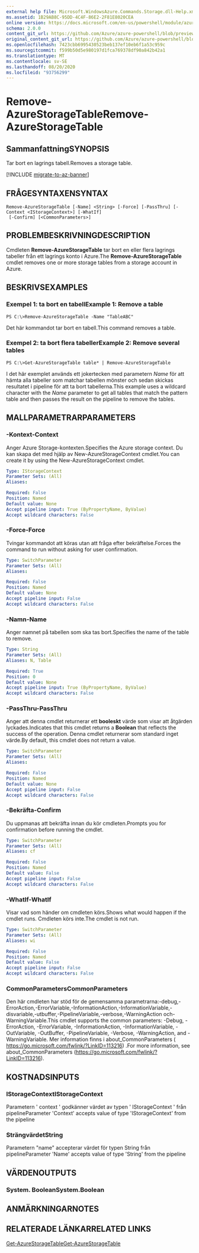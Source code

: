 ```yaml
---
external help file: Microsoft.WindowsAzure.Commands.Storage.dll-Help.xml
ms.assetid: 1B29AB8C-95DD-4C4F-86E2-2F81E8020CEA
online version: https://docs.microsoft.com/en-us/powershell/module/azure.storage/remove-azurestoragetable
schema: 2.0.0
content_git_url: https://github.com/Azure/azure-powershell/blob/preview/src/Storage/Commands.Storage/help/Remove-AzureStorageTable.md
original_content_git_url: https://github.com/Azure/azure-powershell/blob/preview/src/Storage/Commands.Storage/help/Remove-AzureStorageTable.md
ms.openlocfilehash: 7423cbb6995430523beb137ef10eb6f1a53c959c
ms.sourcegitcommit: f599b50d5e980197d1fca769378df90a842b42a1
ms.translationtype: MT
ms.contentlocale: sv-SE
ms.lasthandoff: 08/20/2020
ms.locfileid: "93756299"
---
```

# <span data-ttu-id="d16a9-101">Remove-AzureStorageTable</span><span class="sxs-lookup"><span data-stu-id="d16a9-101">Remove-AzureStorageTable</span></span>

## <span data-ttu-id="d16a9-102">Sammanfattning</span><span class="sxs-lookup"><span data-stu-id="d16a9-102">SYNOPSIS</span></span>
<span data-ttu-id="d16a9-103">Tar bort en lagrings tabell.</span><span class="sxs-lookup"><span data-stu-id="d16a9-103">Removes a storage table.</span></span>

[!INCLUDE [migrate-to-az-banner](../../includes/migrate-to-az-banner.md)]

## <span data-ttu-id="d16a9-104">FRÅGESYNTAXEN</span><span class="sxs-lookup"><span data-stu-id="d16a9-104">SYNTAX</span></span>

```
Remove-AzureStorageTable [-Name] <String> [-Force] [-PassThru] [-Context <IStorageContext>] [-WhatIf]
 [-Confirm] [<CommonParameters>]
```

## <span data-ttu-id="d16a9-105">PROBLEMBESKRIVNING</span><span class="sxs-lookup"><span data-stu-id="d16a9-105">DESCRIPTION</span></span>
<span data-ttu-id="d16a9-106">Cmdleten **Remove-AzureStorageTable** tar bort en eller flera lagrings tabeller från ett lagrings konto i Azure.</span><span class="sxs-lookup"><span data-stu-id="d16a9-106">The **Remove-AzureStorageTable** cmdlet removes one or more storage tables from a storage account in Azure.</span></span>

## <span data-ttu-id="d16a9-107">BESKRIVS</span><span class="sxs-lookup"><span data-stu-id="d16a9-107">EXAMPLES</span></span>

### <span data-ttu-id="d16a9-108">Exempel 1: ta bort en tabell</span><span class="sxs-lookup"><span data-stu-id="d16a9-108">Example 1: Remove a table</span></span>
```
PS C:\>Remove-AzureStorageTable -Name "TableABC"
```

<span data-ttu-id="d16a9-109">Det här kommandot tar bort en tabell.</span><span class="sxs-lookup"><span data-stu-id="d16a9-109">This command removes a table.</span></span>

### <span data-ttu-id="d16a9-110">Exempel 2: ta bort flera tabeller</span><span class="sxs-lookup"><span data-stu-id="d16a9-110">Example 2: Remove several tables</span></span>
```
PS C:\>Get-AzureStorageTable table* | Remove-AzureStorageTable
```

<span data-ttu-id="d16a9-111">I det här exemplet används ett jokertecken med parametern *Name* för att hämta alla tabeller som matchar tabellen mönster och sedan skickas resultatet i pipeline för att ta bort tabellerna.</span><span class="sxs-lookup"><span data-stu-id="d16a9-111">This example uses a wildcard character with the *Name* parameter to get all tables that match the pattern table and then passes the result on the pipeline to remove the tables.</span></span>

## <span data-ttu-id="d16a9-112">MALLPARAMETRAR</span><span class="sxs-lookup"><span data-stu-id="d16a9-112">PARAMETERS</span></span>

### <span data-ttu-id="d16a9-113">-Kontext</span><span class="sxs-lookup"><span data-stu-id="d16a9-113">-Context</span></span>
<span data-ttu-id="d16a9-114">Anger Azure Storage-kontexten.</span><span class="sxs-lookup"><span data-stu-id="d16a9-114">Specifies the Azure storage context.</span></span>
<span data-ttu-id="d16a9-115">Du kan skapa det med hjälp av New-AzureStorageContext cmdlet.</span><span class="sxs-lookup"><span data-stu-id="d16a9-115">You can create it by using the New-AzureStorageContext cmdlet.</span></span>

```yaml
Type: IStorageContext
Parameter Sets: (All)
Aliases: 

Required: False
Position: Named
Default value: None
Accept pipeline input: True (ByPropertyName, ByValue)
Accept wildcard characters: False
```

### <span data-ttu-id="d16a9-116">-Force</span><span class="sxs-lookup"><span data-stu-id="d16a9-116">-Force</span></span>
<span data-ttu-id="d16a9-117">Tvingar kommandot att köras utan att fråga efter bekräftelse.</span><span class="sxs-lookup"><span data-stu-id="d16a9-117">Forces the command to run without asking for user confirmation.</span></span>

```yaml
Type: SwitchParameter
Parameter Sets: (All)
Aliases: 

Required: False
Position: Named
Default value: None
Accept pipeline input: False
Accept wildcard characters: False
```

### <span data-ttu-id="d16a9-118">-Namn</span><span class="sxs-lookup"><span data-stu-id="d16a9-118">-Name</span></span>
<span data-ttu-id="d16a9-119">Anger namnet på tabellen som ska tas bort.</span><span class="sxs-lookup"><span data-stu-id="d16a9-119">Specifies the name of the table to remove.</span></span>

```yaml
Type: String
Parameter Sets: (All)
Aliases: N, Table

Required: True
Position: 0
Default value: None
Accept pipeline input: True (ByPropertyName, ByValue)
Accept wildcard characters: False
```

### <span data-ttu-id="d16a9-120">-PassThru</span><span class="sxs-lookup"><span data-stu-id="d16a9-120">-PassThru</span></span>
<span data-ttu-id="d16a9-121">Anger att denna cmdlet returnerar ett **booleskt** värde som visar att åtgärden lyckades.</span><span class="sxs-lookup"><span data-stu-id="d16a9-121">Indicates that this cmdlet returns a **Boolean** that reflects the success of the operation.</span></span>
<span data-ttu-id="d16a9-122">Denna cmdlet returnerar som standard inget värde.</span><span class="sxs-lookup"><span data-stu-id="d16a9-122">By default, this cmdlet does not return a value.</span></span>

```yaml
Type: SwitchParameter
Parameter Sets: (All)
Aliases: 

Required: False
Position: Named
Default value: None
Accept pipeline input: False
Accept wildcard characters: False
```

### <span data-ttu-id="d16a9-123">-Bekräfta</span><span class="sxs-lookup"><span data-stu-id="d16a9-123">-Confirm</span></span>
<span data-ttu-id="d16a9-124">Du uppmanas att bekräfta innan du kör cmdleten.</span><span class="sxs-lookup"><span data-stu-id="d16a9-124">Prompts you for confirmation before running the cmdlet.</span></span>

```yaml
Type: SwitchParameter
Parameter Sets: (All)
Aliases: cf

Required: False
Position: Named
Default value: False
Accept pipeline input: False
Accept wildcard characters: False
```

### <span data-ttu-id="d16a9-125">-WhatIf</span><span class="sxs-lookup"><span data-stu-id="d16a9-125">-WhatIf</span></span>
<span data-ttu-id="d16a9-126">Visar vad som händer om cmdleten körs.</span><span class="sxs-lookup"><span data-stu-id="d16a9-126">Shows what would happen if the cmdlet runs.</span></span>
<span data-ttu-id="d16a9-127">Cmdleten körs inte.</span><span class="sxs-lookup"><span data-stu-id="d16a9-127">The cmdlet is not run.</span></span>

```yaml
Type: SwitchParameter
Parameter Sets: (All)
Aliases: wi

Required: False
Position: Named
Default value: False
Accept pipeline input: False
Accept wildcard characters: False
```

### <span data-ttu-id="d16a9-128">CommonParameters</span><span class="sxs-lookup"><span data-stu-id="d16a9-128">CommonParameters</span></span>
<span data-ttu-id="d16a9-129">Den här cmdleten har stöd för de gemensamma parametrarna:-debug,-ErrorAction,-ErrorVariable,-InformationAction,-InformationVariable,-disvariable,-utbuffer,-PipelineVariable,-verbose,-WarningAction och-WarningVariable.</span><span class="sxs-lookup"><span data-stu-id="d16a9-129">This cmdlet supports the common parameters: -Debug, -ErrorAction, -ErrorVariable, -InformationAction, -InformationVariable, -OutVariable, -OutBuffer, -PipelineVariable, -Verbose, -WarningAction, and -WarningVariable.</span></span> <span data-ttu-id="d16a9-130">Mer information finns i about_CommonParameters ( https://go.microsoft.com/fwlink/?LinkID=113216) .</span><span class="sxs-lookup"><span data-stu-id="d16a9-130">For more information, see about_CommonParameters (https://go.microsoft.com/fwlink/?LinkID=113216).</span></span>

## <span data-ttu-id="d16a9-131">KOSTNADS</span><span class="sxs-lookup"><span data-stu-id="d16a9-131">INPUTS</span></span>

### <span data-ttu-id="d16a9-132">IStorageContext</span><span class="sxs-lookup"><span data-stu-id="d16a9-132">IStorageContext</span></span>

<span data-ttu-id="d16a9-133">Parametern ' context ' godkänner värdet av typen ' IStorageContext ' från pipeline</span><span class="sxs-lookup"><span data-stu-id="d16a9-133">Parameter 'Context' accepts value of type 'IStorageContext' from the pipeline</span></span>

### <span data-ttu-id="d16a9-134">Strängvärdet</span><span class="sxs-lookup"><span data-stu-id="d16a9-134">String</span></span>

<span data-ttu-id="d16a9-135">Parametern "name" accepterar värdet för typen String från pipeline</span><span class="sxs-lookup"><span data-stu-id="d16a9-135">Parameter 'Name' accepts value of type 'String' from the pipeline</span></span>

## <span data-ttu-id="d16a9-136">VÄRDEN</span><span class="sxs-lookup"><span data-stu-id="d16a9-136">OUTPUTS</span></span>

### <span data-ttu-id="d16a9-137">System. Boolean</span><span class="sxs-lookup"><span data-stu-id="d16a9-137">System.Boolean</span></span>

## <span data-ttu-id="d16a9-138">ANMÄRKNINGAR</span><span class="sxs-lookup"><span data-stu-id="d16a9-138">NOTES</span></span>

## <span data-ttu-id="d16a9-139">RELATERADE LÄNKAR</span><span class="sxs-lookup"><span data-stu-id="d16a9-139">RELATED LINKS</span></span>

[<span data-ttu-id="d16a9-140">Get-AzureStorageTable</span><span class="sxs-lookup"><span data-stu-id="d16a9-140">Get-AzureStorageTable</span></span>](./Get-AzureStorageTable.md)
